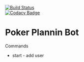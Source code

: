 [![Build Status](https://travis-ci.org/ashavrov/poker-planning-bot.svg?branch=master)](https://travis-ci.org/ashavrov/poker-planning-bot)
</br>
[![Codacy Badge](https://api.codacy.com/project/badge/Grade/63cfd172892a493a9215b3f69cf9dd33)](https://www.codacy.com?utm_source=github.com&amp;utm_medium=referral&amp;utm_content=ashavrov/poker-planning-bot&amp;utm_campaign=Badge_Grade)
</br>
# Poker Plannin Bot

Commands
*   start - add user
